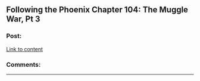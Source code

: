## Following the Phoenix Chapter 104: The Muggle War, Pt 3

### Post:

[Link to content]()

### Comments:

---

